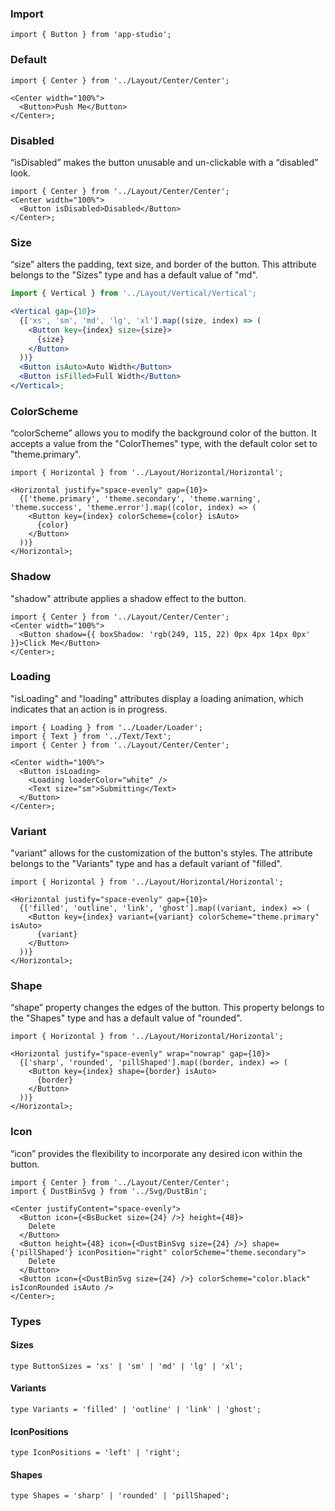 ### **Import**

```tsx static
import { Button } from 'app-studio';
```

### **Default**

```tsx
import { Center } from '../Layout/Center/Center';

<Center width="100%">
  <Button>Push Me</Button>
</Center>;
```

### **Disabled**

“isDisabled” makes the button unusable and un-clickable with a “disabled” look.

```tsx
import { Center } from '../Layout/Center/Center';
<Center width="100%">
  <Button isDisabled>Disabled</Button>
</Center>;
```

### **Size**

“size” alters the padding, text size, and border of the button. This attribute belongs to the "Sizes" type and has a default value of "md".

```jsx
import { Vertical } from '../Layout/Vertical/Vertical';

<Vertical gap={10}>
  {['xs', 'sm', 'md', 'lg', 'xl'].map((size, index) => (
    <Button key={index} size={size}>
      {size}
    </Button>
  ))}
  <Button isAuto>Auto Width</Button>
  <Button isFilled>Full Width</Button>
</Vertical>;
```

### **ColorScheme**

“colorScheme” allows you to modify the background color of the button. It accepts a value from the "ColorThemes" type, with the default color set to "theme.primary".

```tsx
import { Horizontal } from '../Layout/Horizontal/Horizontal';

<Horizontal justify="space-evenly" gap={10}>
  {['theme.primary', 'theme.secondary', 'theme.warning', 'theme.success', 'theme.error'].map((color, index) => (
    <Button key={index} colorScheme={color} isAuto>
      {color}
    </Button>
  ))}
</Horizontal>;
```

### **Shadow**

"shadow" attribute applies a shadow effect to the button.

```tsx
import { Center } from '../Layout/Center/Center';
<Center width="100%">
  <Button shadow={{ boxShadow: 'rgb(249, 115, 22) 0px 4px 14px 0px' }}>Click Me</Button>
</Center>;
```

### **Loading**

"isLoading" and "loading" attributes display a loading animation, which indicates that an action is in progress.

```tsx
import { Loading } from '../Loader/Loader';
import { Text } from '../Text/Text';
import { Center } from '../Layout/Center/Center';

<Center width="100%">
  <Button isLoading>
    <Loading loaderColor="white" />
    <Text size="sm">Submitting</Text>
  </Button>
</Center>;
```

### **Variant**

"variant" allows for the customization of the button's styles. The attribute belongs to the "Variants" type and has a default variant of "filled".

```tsx
import { Horizontal } from '../Layout/Horizontal/Horizontal';

<Horizontal justify="space-evenly" gap={10}>
  {['filled', 'outline', 'link', 'ghost'].map((variant, index) => (
    <Button key={index} variant={variant} colorScheme="theme.primary" isAuto>
      {variant}
    </Button>
  ))}
</Horizontal>;
```

### **Shape**

“shape” property changes the edges of the button. This property belongs to the "Shapes" type and has a default value of "rounded".

```tsx
import { Horizontal } from '../Layout/Horizontal/Horizontal';

<Horizontal justify="space-evenly" wrap="nowrap" gap={10}>
  {['sharp', 'rounded', 'pillShaped'].map((border, index) => (
    <Button key={index} shape={border} isAuto>
      {border}
    </Button>
  ))}
</Horizontal>;
```

### **Icon**

“icon” provides the flexibility to incorporate any desired icon within the button.

```tsx
import { Center } from '../Layout/Center/Center';
import { DustBinSvg } from '../Svg/DustBin';

<Center justifyContent="space-evenly">
  <Button icon={<BsBucket size={24} />} height={48}>
    Delete
  </Button>
  <Button height={48} icon={<DustBinSvg size={24} />} shape={'pillShaped'} iconPosition="right" colorScheme="theme.secondary">
    Delete
  </Button>
  <Button icon={<DustBinSvg size={24} />} colorScheme="color.black" isIconRounded isAuto />
</Center>;
```

### Types

#### Sizes

```tsx static
type ButtonSizes = 'xs' | 'sm' | 'md' | 'lg' | 'xl';
```

#### Variants

```tsx static
type Variants = 'filled' | 'outline' | 'link' | 'ghost';
```

#### IconPositions

```tsx static
type IconPositions = 'left' | 'right';
```

#### Shapes

```tsx static
type Shapes = 'sharp' | 'rounded' | 'pillShaped';
```
